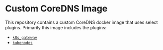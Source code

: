 # Custom CoreDNS Image

This repository contains a custom CoreDNS docker image that uses select plugins. Primarily this image includes the plugins:

- [`k8s_gateway`](https://github.com/k8s-gateway/k8s_gateway)
- [`kubenodes`](https://coredns.io/explugins/kubenodes/)
